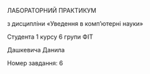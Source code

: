 ЛАБОРАТОРНИЙ ПРАКТИКУМ

з дисципліни «Уведення в комп’ютерні науки»

Студента 1 курсу 6 групи ФІТ

Дашкевича Данила

Номер завдання: 6

